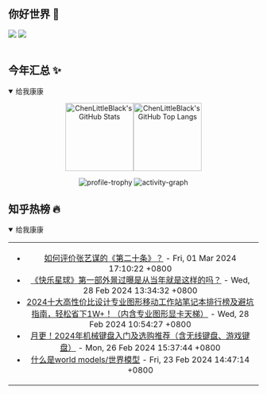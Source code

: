 ## 你好世界 👋

[![](https://img.shields.io/badge/@ChenLittleBlack-1a6c81?style=flat&logo=java&logoColor=1a6c81&label=Java&colorA=ffffff)](https://www.java.com/)
[![](https://img.shields.io/badge/@ChenLittleBlack-41b883?style=flat&logo=vuedotjs&logoColor=41b883&label=Vue&colorA=ffffff)](https://cn.vuejs.org/)

<div align="center">

<img alt="" src="https://readme-typing-svg.herokuapp.com?font=Consolas&center=true&vCenter=true&width=800&height=60&lines=The+traveler+often+arrives%2C+and+the+doer+often+succeeds.">
<img width="800"  height="3" alt="" src="https://camo.githubusercontent.com/82291b0fe831bfc6781e07fc5090cbd0a8b912bb8b8d4fec0696c881834f81ac/68747470733a2f2f70726f626f742e6d656469612f394575424971676170492e676966">

</div>


## 今年汇总 ✨

<details open>

<summary>给我康康</summary>

<div align="center">

<img height="137px" alt="ChenLittleBlack's GitHub Stats" src="https://github-readme-stats-roan-delta.vercel.app/api?username=ChenLittleBlack&hide_title=false&hide_border=true&show_icons=true&include_all_commits=true&line_height=21&bg_color=0,EC6C6C,FFD479,FFFC79,73FA79&theme=graywhite&locale=cn" /><img align="" height="137px" alt="ChenLittleBlack's GitHub Top Langs" src="https://github-readme-stats-roan-delta.vercel.app/api/top-langs/?username=ChenLittleBlack&hide_title=false&hide_border=true&layout=compact&bg_color=0,73FA79,73FDFF,D783FF&theme=graywhite&locale=cn" />

<img alt="profile-trophy" src="https://github-profile-trophy.vercel.app/?username=ChenLittleBlack&theme=algolia&column=-1" />

<img alt="activity-graph" src="https://activity-graph.herokuapp.com/graph?username=ChenLittleBlack&theme=github" />

</div>

</details>


## 知乎热榜 🔥

<details open>

<summary>给我康康</summary>

<div align="center">

<table style="height: 300px;">
<tr>
<td align="center" valign="middle">

<!-- START_SECTION:blog -->
* <a href='http://www.zhihu.com/question/639190230/answer/3394425243?utm_campaign=rss&utm_medium=rss&utm_source=rss&utm_content=title' target='_blank'>如何评价张艺谋的《第二十条》？</a> - Fri, 01 Mar 2024 17:10:22 +0800
* <a href='http://www.zhihu.com/question/645940397/answer/3410372125?utm_campaign=rss&utm_medium=rss&utm_source=rss&utm_content=title' target='_blank'>《快乐星球》第一部外景过曝是从当年就是这样的吗？</a> - Wed, 28 Feb 2024 13:34:32 +0800
* <a href='http://zhuanlan.zhihu.com/p/265515477?utm_campaign=rss&utm_medium=rss&utm_source=rss&utm_content=title' target='_blank'>2024十大高性价比设计专业图形移动工作站笔记本排行榜及避坑指南，轻松省下1W+！（内含专业图形显卡天梯）</a> - Wed, 28 Feb 2024 10:54:27 +0800
* <a href='http://zhuanlan.zhihu.com/p/111186496?utm_campaign=rss&utm_medium=rss&utm_source=rss&utm_content=title' target='_blank'>月更！2024年机械键盘入门及选购推荐（含无线键盘、游戏键盘）</a> - Mon, 26 Feb 2024 15:37:44 +0800
* <a href='http://zhuanlan.zhihu.com/p/661768957?utm_campaign=rss&utm_medium=rss&utm_source=rss&utm_content=title' target='_blank'>什么是world models/世界模型</a> - Fri, 23 Feb 2024 14:47:14 +0800
<!-- END_SECTION:blog -->

</td>
</tr>
</table>

</div>
</details>

